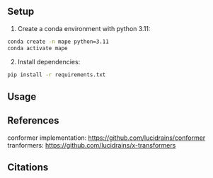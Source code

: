 ## Setup

1. Create a conda environment with python 3.11:
```bash
conda create -n mape python=3.11
conda activate mape
```

2. Install dependencies:
```bash
pip install -r requirements.txt
```

## Usage

## References

conformer implementation: https://github.com/lucidrains/conformer
tranformers: https://github.com/lucidrains/x-transformers

## Citations